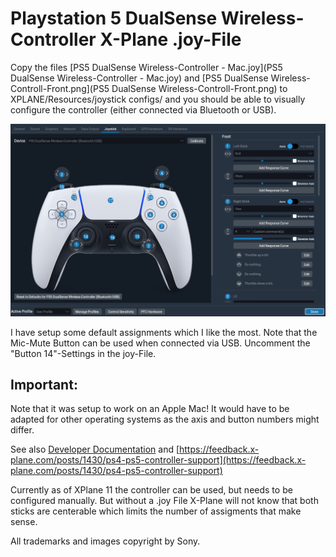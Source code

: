 # Playstation 5 DualSense Wireless-Controller X-Plane .joy-File

Copy the files [PS5 DualSense Wireless-Controller - Mac.joy](PS5 DualSense Wireless-Controller - Mac.joy) and [PS5 DualSense Wireless-Controll-Front.png](PS5 DualSense Wireless-Controll-Front.png) to XPLANE/Resources/joystick configs/ and you should be able to visually configure the controller (either connected via Bluetooth or USB). 

![](screenshot.jpg)

I have setup some default assignments which I like the most. Note that the Mic-Mute Button can be used when connected via USB. Uncomment the "Button 14"-Settings in the joy-File.

## Important:
Note that it was setup to work on an Apple Mac! It would have to be adapted for other operating systems as the axis and button numbers might differ.

See also [Developer Documentation](https://developer.x-plane.com/article/creating-joystick-configuration-joy-files/) and [https://feedback.x-plane.com/posts/1430/ps4-ps5-controller-support](https://feedback.x-plane.com/posts/1430/ps4-ps5-controller-support)

Currently as of XPlane 11 the controller can be used, but needs to be configured manually. But without a .joy File X-Plane will not know that both sticks are centerable which limits the number of assigments that make sense.

All trademarks and images copyright by Sony.
